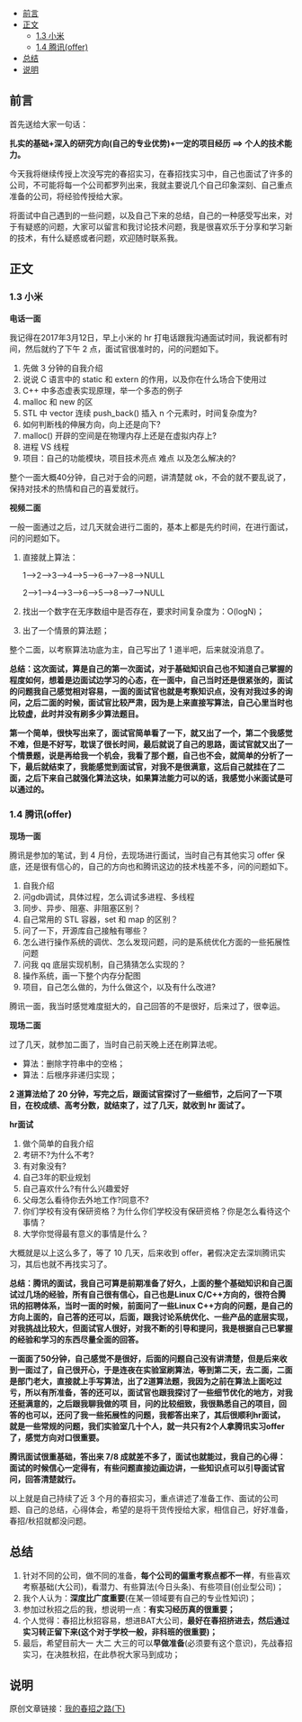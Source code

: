 - [前言](#前言)
- [正文](#正文)
  - [1.3 小米](#13-小米)
  - [1.4 腾讯(offer)](#14-腾讯offer)
- [总结](#总结)
- [说明](#说明)

## 前言

首先送给大家一句话：

**扎实的基础+深入的研究方向(自己的专业优势)+一定的项目经历 ==> 个人的技术能力。**

今天我将继续传授上次没写完的春招实习，在春招找实习中，自己也面试了许多的公司，不可能将每一个公司都罗列出来，我就主要说几个自己印象深刻、自己重点准备的公司，将经验传授给大家。

将面试中自己遇到的一些问题，以及自己下来的总结，自己的一种感受写出来，对于有疑惑的问题，大家可以留言和我讨论技术问题，我是很喜欢乐于分享和学习新的技术，有什么疑惑或者问题，欢迎随时联系我。

## 正文

### 1.3 小米

**电话一面**

我记得在2017年3月12日，早上小米的 hr 打电话跟我沟通面试时间，我说都有时间，然后就约了下午 2 点，面试官很准时的，问的问题如下。

1. 先做 3 分钟的自我介绍
2. 说说 C 语言中的 static 和 extern 的作用，以及你在什么场合下使用过
3. C++ 中多态虚表实现原理，举一个多态的例子
4. malloc 和 new 的区
5. STL 中 vector 连续 push_back() 插入 n 个元素时，时间复杂度为?
6. 如何判断栈的伸展方向，向上还是向下?
7. malloc() 开辟的空间是在物理内存上还是在虚拟内存上?
8. 进程 VS 线程
9. 项目：自己的功能模块，项目技术亮点 难点 以及怎么解决的?

整个一面大概40分钟，自己对于会的问题，讲清楚就 ok，不会的就不要乱说了，保持对技术的热情和自己的喜爱就行。

**视频二面**

一般一面通过之后，过几天就会进行二面的，基本上都是先约时间，在进行面试，问的问题如下。

1. 直接就上算法：

    1-->2-->3-->4-->5-->6-->7-->8-->NULL

    2-->1-->4-->3-->6-->5-->8-->7-->NULL

2. 找出一个数字在无序数组中是否存在，要求时间复杂度为：O(logN)；
3. 出了一个情景的算法题；

整个二面，以考察算法功底为主，自己写出了 1 道半吧，后来就没消息了。

**总结：这次面试，算是自己的第一次面试，对于基础知识自己也不知道自己掌握的程度如何，想着是边面试边学习的心态，在一面中，自己当时还是很紧张的，面试的问题我自己感觉相对容易，一面的面试官也就是考察知识点，没有对我过多的询问，之后二面的时候，面试官比较严肃，因为是上来直接写算法，自己心里当时也比较虚，此时并没有刷多少算法题目。**

**第一个简单，很快写出来了，面试官简单看了一下，就又出了一个，第二个我感觉不难，但是不好写，耽误了很长时间，最后就说了自己的思路，面试官就又出了一个情景题，说是再给我一个机会，我看了那个题，自己也不会，就简单的分析了一下，最后就结束了，我能感觉到面试官，对我不是很满意，这后自己就挂在了二面，之后下来自己就强化算法这块，如果算法能力可以的话，我感觉小米面试是可以通过的。**

### 1.4 腾讯(offer)

**现场一面**

腾讯是参加的笔试，到 4 月份，去现场进行面试，当时自己有其他实习 offer 保底，还是很有信心的，自己的方向也和腾讯这边的技术栈差不多，问的问题如下。

1. 自我介绍
2. 问gdb调试，具体过程，怎么调试多进程、多线程
3. 同步、异步、阻塞、非阻塞区别？
4. 自己常用的 STL 容器，set 和 map 的区别？
5. 问了一下，开源库自己接触有哪些？
6. 怎么进行操作系统的调优、怎么发现问题，问的是系统优化方面的一些拓展性问题
7. 问我 qq 底层实现机制，自己猜猜怎么实现的？
8. 操作系统，画一下整个内存分配图
9. 项目，自己怎么做的，为什么做这个，以及有什么改进?

腾讯一面，我当时感觉难度挺大的，自己回答的不是很好，后来过了，很幸运。

**现场二面**

过了几天，就参加二面了，当时自己前天晚上还在刷算法呢。

- 算法：删除字符串中的空格；
- 算法：后根序非递归实现；

**2 道算法给了 20 分钟，写完之后，跟面试官探讨了一些细节，之后问了一下项目，在校成绩、高考分数，就结束了，过了几天，就收到 hr 面试了。**

**hr面试**

1. 做个简单的自我介绍
2. 考研不?为什么不考?
3. 有对象没有?
4. 自己3年的职业规划
5. 自己喜欢什么?有什么兴趣爱好
6. 父母怎么看待你去外地工作?同意不?
7. 你们学校有没有保研资格？为什么你们学校没有保研资格？你是怎么看待这个事情？
8. 大学你觉得最有意义的事情是什么？

大概就是以上这么多了，等了 10 几天，后来收到 offer，暑假决定去深圳腾讯实习，其后也就不再找实习了。

**总结：腾讯的面试，我自己可算是前期准备了好久，上面的整个基础知识和自己面试过几场的经验，所有自己很有信心，自己也是Linux C/C++方向的，很符合腾讯的招聘体系，当时一面的时候，前面问了一些Linux C++方向的问题，是自己的方向上面的，自己答的还可以，后面，跟我讨论系统优化、一些产品的底层实现，对我挑战比较大，但面试官人很好，对我不断的引导和提问，我是根据自己已掌握的经验和学习的东西尽量全面的回答。**

**一面面了50分钟，自己感觉不是很好，后面的问题自己没有讲清楚，但是后来收到一面过了，自己很开心，于是连夜在实验室刷算法，等到第二天，去二面，二面是部门老大，直接就上手写算法，出了2道算法题，我因为之前在算法上面吃过亏，所以有所准备，答的还可以，面试官也跟我探讨了一些细节优化的地方，对我还挺满意的，之后跟我聊我做的项  目，问的比较细致，我很熟悉自己的项目，回答的也可以，还问了我一些拓展性的问题，我都答出来了，其后很顺利hr面试，就是一些常规的问题，我们实验室几十个人，就一共只有2个人拿腾讯实习offer了，感觉方向对口很重要。**

**腾讯面试很重基础，答出来 7/8 成就差不多了，面试也就能过，我自己的心得：面试的时候信心一定得有，有些问题直接边画边讲，一些知识点可以引导面试官问，回答清楚就行。**

以上就是自己持续了近 3 个月的春招实习，重点讲述了准备工作、面试的公司题、自己的总结，心得体会，希望的是将干货传授给大家，相信自己，好好准备，春招/秋招就都没问题。

## 总结

1. 针对不同的公司，做不同的准备，**每个公司的偏重考察点都不一样**，有些喜欢考察基础(大公司)，看潜力、有些算法(今日头条)、有些项目(创业型公司)；
2. 我个人认为：**深度比广度重要**(在某一领域要有自己的专业性知识)；
3. 参加过秋招之后的我，想说明一点：**有实习经历真的很重要；**
4. 个人觉得：春招比秋招容易，想进BAT大公司，**最好在春招挤进去，然后通过实习转正留下来(这个对于学校一般，非科班的很重要)；**
5. 最后，希望目前大一 大二 大三的可以**早做准备**(必须要有这个意识)，先战春招实习，在决胜秋招，在此恭祝大家马到成功；

## 说明

原创文章链接：[我的春招之路(下)](https://mp.weixin.qq.com/s?__biz=MzU4MjQ3NzEyNA==&mid=2247483692&idx=1&sn=50295e7535d4561bbe450a62ab68a272&chksm=fdb6f507cac17c115c2483354ed142fedf7a83d3c018aa10964aa2ef8df847407c0043f83ee7&token=1469515448&lang=zh_CN#rd)
